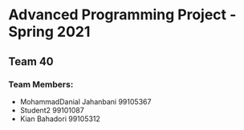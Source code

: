 # Advanced Programming Project - Spring 2021
## Team 40

### Team Members:
- MohammadDanial Jahanbani 99105367
- Student2 99101087
- Kian Bahadori 99105312

